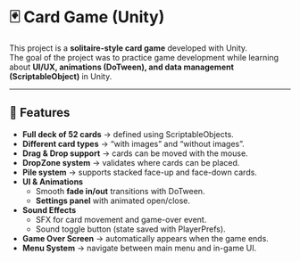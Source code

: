 # 🃏 Card Game (Unity)

This project is a **solitaire-style card game** developed with Unity.  
The goal of the project was to practice game development while learning about **UI/UX, animations (DoTween), and data management (ScriptableObject)** in Unity.  

---

## 🚀 Features

- **Full deck of 52 cards** → defined using ScriptableObjects.  
- **Different card types** → “with images” and “without images”.  
- **Drag & Drop support** → cards can be moved with the mouse.  
- **DropZone system** → validates where cards can be placed.  
- **Pile system** → supports stacked face-up and face-down cards.  
- **UI & Animations**
  - Smooth **fade in/out** transitions with DoTween.
  - **Settings panel** with animated open/close.  
- **Sound Effects**
  - SFX for card movement and game-over event.
  - Sound toggle button (state saved with PlayerPrefs).  
- **Game Over Screen** → automatically appears when the game ends.  
- **Menu System** → navigate between main menu and in-game UI.  
